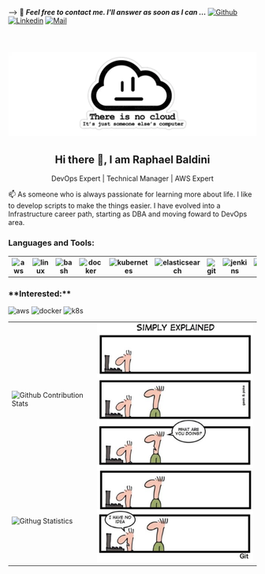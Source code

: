 -->
📝 ***Feel free to contact me. I'll answer as soon as I can ...***  [![Github](https://img.shields.io/github/followers/raphaelbaldini?label=Follow%20Me&style=social)](https://github.com/raphaelbaldini)
[![Linkedin](https://img.shields.io/badge/LinkedIn-Raphael%20Baldini-blue?logo=Linkedin&logoColor=blue&labelColor=black)](https://www.linkedin.com/in/rbaldini01/)
[![Mail](https://img.shields.io/badge/Yahoo-raphaelbaldini@yahoo.com.br-blue?logo=Yahoo&logoColor=blue&labelColor=black)](mailto:raphaelbaldini@yahoo.com.br)
<br />
<br />
<h1 align="center"><a><img src="There-is-no-cloud.png" alt="There-is-no-cloud"></a></h1>
<h2 align='center'>Hi there 👋, I am <strong>Raphael Baldini</strong></h2>
<p align='center'>DevOps Expert | Technical Manager | AWS Expert </p>
<p align='left'> 📫 As someone who is always passionate for learning more about life. I like to develop scripts to make the things easier. I have evolved into a Infrastructure career path, starting as DBA and moving foward to DevOps area.</p>

<h3 align="left">Languages and Tools:</h3>
<table cellspacing="0" cellpadding="0">
  <tr>
    <th href="https://aws.amazon.com" target="_blank"> <img src="https://www.vectorlogo.zone/logos/amazon_aws/amazon_aws-icon.svg" alt="aws"/></th>
    <th href="https://www.linux.org/" target="_blank"> <img src="https://www.vectorlogo.zone/logos/linux/linux-icon.svg" alt="linux"/></th> 
    <th href="https://www.gnu.org/software/bash/" target="_blank"> <img src="https://www.vectorlogo.zone/logos/gnu_bash/gnu_bash-icon.svg" alt="bash"/></th> 
    <th href="https://www.docker.com/" target="_blank"> <img src="https://www.vectorlogo.zone/logos/docker/docker-icon.svg" alt="docker"/></th> 
    <th href="https://kubernetes.io" target="_blank"> <img src="https://www.vectorlogo.zone/logos/kubernetes/kubernetes-icon.svg" alt="kubernetes"/></th> 
    <th href="https://www.elastic.co" target="_blank"> <img src="https://www.vectorlogo.zone/logos/elastic/elastic-icon.svg" alt="elasticsearch"/></th> 
    <th href="https://git-scm.com/" target="_blank"> <img src="https://www.vectorlogo.zone/logos/git-scm/git-scm-icon.svg" alt="git"/></th> 
    <th href="https://www.jenkins.io" target="_blank"> <img src="https://www.vectorlogo.zone/logos/jenkins/jenkins-icon.svg" alt="jenkins"/></th>
    <th href="https://grafana.com" target="_blank"> <img src="https://www.vectorlogo.zone/logos/grafana/grafana-icon.svg" alt="grafana"/></th>  
    <th href="https://www.elastic.co/kibana" target="_blank"> <img src="https://www.vectorlogo.zone/logos/elasticco_kibana/elasticco_kibana-icon.svg" alt="kibana"/></th> 
    <th href="https://www.oracle.com/" target="_blank"> <img src="https://www.vectorlogo.zone/logos/oracle/oracle-icon.svg" alt="kibana"/></th>
    <th href="https://www.mysql.com/" target="_blank"> <img src="https://www.vectorlogo.zone/logos/mysql/mysql-icon.svg" alt="mysql"/></th> 
    <th href="https://www.postgresql.org" target="_blank"> <img src="https://www.vectorlogo.zone/logos/postgresql/postgresql-icon.svg" alt="postgresql"/></th> 
    <th href="https://redis.io" target="_blank"> <img src="https://www.vectorlogo.zone/logos/redis/redis-icon.svg" alt="redis"/></th> 
    <th href="https://www.couchbase.com/" target="_blank"> <img src="https://www.vectorlogo.zone/logos/couchbase/couchbase-icon.svg" alt="Couchbase"/></th> 
    <th href="https://br.cloudera.com/" target="_blank"> <img src="https://www.vectorlogo.zone/logos/cloudera/cloudera-icon.svg" alt="Cloudera"/></th>
    <th href="https://www.python.org" target="_blank"> <img src="https://www.vectorlogo.zone/logos/python/python-icon.svg" alt="python"/></th> 
    <th href="https://www.ansible.com/" target="_blank"><img src="https://www.vectorlogo.zone/logos/ansible/ansible-icon.svg" alt="Ansible"/></th> 
    <th href="https://www.terraform.io/" target="_blank"> <img src="https://www.vectorlogo.zone/logos/terraformio/terraformio-icon.svg" alt="Terraform"/></th> 
    <th href="https://helm.sh/" target="_blank"> <img src="https://www.vectorlogo.zone/logos/helmsh/helmsh-icon.svg" alt="Terraform"/></th>
    <th href="https://groovy-lang.org/" target="_blank"> <img src="https://www.vectorlogo.zone/logos/groovehq/groovehq-icon.svg" alt="groovy"/></th>
  </tr>
</table>
<h3 align="left">**Interested:**</h3>
<p align="left"> 
  <a target="_blank"> <img src="https://www.vectorlogo.zone/logos/amazon_aws/amazon_aws-ar21.svg" alt="aws"/></a>
  <a target="_blank"> <img src="https://www.vectorlogo.zone/logos/docker/docker-ar21.svg" alt="docker"/></a>
  <a target="_blank"> <img src="https://www.vectorlogo.zone/logos/kubernetes/kubernetes-ar21.svg" alt="k8s"/></a>
</p>
<table cellspacing="0" cellpadding="0">
  <tr>
    <td><img alt="Github Contribution Stats" src="https://github-contribution-stats.vercel.app/api/?username=raphaelbaldini"/></td>
    <td rowspan="2"><img alt="IMAGE" src="git_simply_explained.jpg"/></td>
  </tr>
  <tr>
    <td><img alt="Githug Statistics" src="https://github-readme-streak-stats.herokuapp.com/?user=raphaelbaldini&"/></td>
  </tr>
</table>